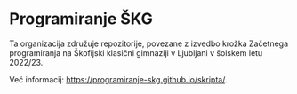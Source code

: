 # Programiranje ŠKG

Ta organizacija združuje repozitorije, povezane z izvedbo krožka Začetnega programiranja na Škofijski klasični gimnaziji v Ljubljani v šolskem letu 2022/23.

Već informacij: https://programiranje-skg.github.io/skripta/.

